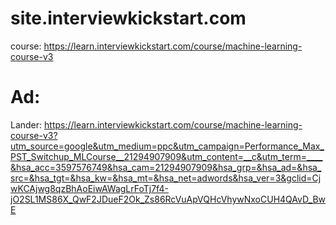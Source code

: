 # site.interviewkickstart.com
course: https://learn.interviewkickstart.com/course/machine-learning-course-v3

# Ad:

Lander: https://learn.interviewkickstart.com/course/machine-learning-course-v3?utm_source=google&utm_medium=ppc&utm_campaign=Performance_Max_PST_Switchup_MLCourse__21294907909&utm_content=__c&utm_term=____&hsa_acc=3597576749&hsa_cam=21294907909&hsa_grp=&hsa_ad=&hsa_src=&hsa_tgt=&hsa_kw=&hsa_mt=&hsa_net=adwords&hsa_ver=3&gclid=CjwKCAjwg8qzBhAoEiwAWagLrFoTj7f4-jO2SL1MS86X_QwF2JDueF2Ok_Zs86RcVuApVQHcVhywNxoCUH4QAvD_BwE
